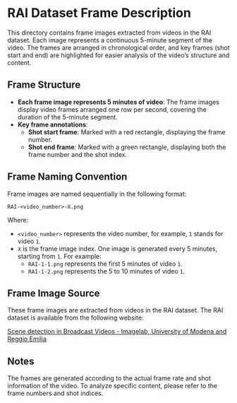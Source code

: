 # RAI Dataset Frame Description

This directory contains frame images extracted from videos in the RAI dataset. Each image represents a continuous 5-minute segment of the video. The frames are arranged in chronological order, and key frames (shot start and end) are highlighted for easier analysis of the video’s structure and content.

## Frame Structure

- **Each frame image represents 5 minutes of video**: The frame images display video frames arranged one row per second, covering the duration of the 5-minute segment.
- **Key frame annotations**:
  - **Shot start frame**: Marked with a red rectangle, displaying the frame number.
  - **Shot end frame**: Marked with a green rectangle, displaying both the frame number and the shot index.

## Frame Naming Convention

Frame images are named sequentially in the following format:

    RAI-<video_number>-X.png

Where:
- `<video_number>` represents the video number, for example, `1` stands for video `1`.
- `X` is the frame image index. One image is generated every 5 minutes, starting from `1`. For example:
  - `RAI-1-1.png` represents the first 5 minutes of video `1`.
  - `RAI-1-2.png` represents the 5 to 10 minutes of video `1`.

## Frame Image Source

These frame images are extracted from videos in the RAI dataset. The RAI dataset is available from the following website:

[Scene detection in Broadcast Videos - Imagelab, University of Modena and Reggio Emilia](http://imagelab.ing.unimore.it/imagelab/researchActivity.asp?idActivity=19)

## Notes

The frames are generated according to the actual frame rate and shot information of the video. To analyze specific content, please refer to the frame numbers and shot indices.
